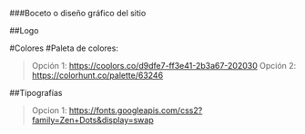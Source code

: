 ###Boceto o diseño gráfico del sitio

##Logo

#Colores
#Paleta de colores:
>Opción 1: https://coolors.co/d9dfe7-ff3e41-2b3a67-202030
>Opción 2: https://colorhunt.co/palette/63246

##Tipografías
>Opcion 1: 
>https://fonts.googleapis.com/css2?family=Zen+Dots&display=swap


